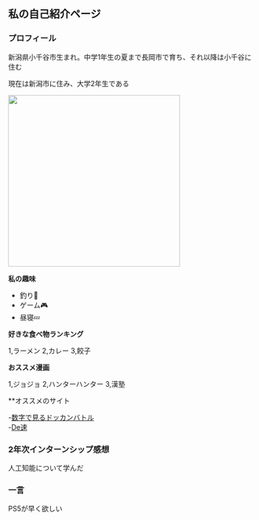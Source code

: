 ## 私の自己紹介ページ 

### プロフィール ###

新潟県小千谷市生まれ。中学1年生の夏まで長岡市で育ち、それ以降は小千谷に住む

現在は新潟市に住み、大学2年生である

<img src="https://user-images.githubusercontent.com/95011651/143997247-6435d653-01f9-4a5d-a257-e46352116247.png" width="350px">

 **私の趣味** 

 - 釣り&#x1f3a3;
 - ゲーム&#x1f3ae;
 - 昼寝&#x1f4a4;

 **好きな食べ物ランキング**
 
 1,ラーメン
 2,カレー
 3,餃子

 **おススメ漫画**
 
 1,ジョジョ
 2,ハンターハンター
 3,漢塾

 **オススメのサイト

  -[数字で見るドッカンバトル](https://xn--n9jvd7d3d0ad5cwnpcu694dohxad89g.com/)  
  -[De速](http://de-baystars.doorblog.jp/)
  

### 2年次インターンシップ感想

人工知能について学んだ

### 一言

PS5が早く欲しい


